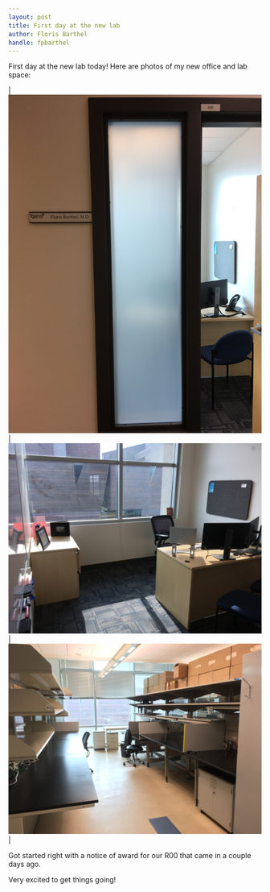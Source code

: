 ```yaml
---
layout: post
title: First day at the new lab
author: Floris Barthel
handle: fpbarthel
---
```


First day at the new lab today! Here are photos of my new office and lab space:

| ![Door to office](/images/photos/door.JPG) | ![Office](/images/photos/office.JPG) | ![Lab](/images/photos/lab.JPG) |

Got started right with a notice of award for our R00 that came in a couple days ago.

Very excited to get things going!